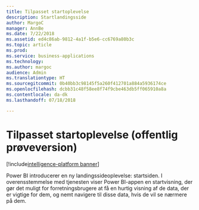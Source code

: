 ```yaml
---
title: Tilpasset startoplevelse
description: Startlandingsside
author: MargoC
manager: AnnBe
ms.date: 7/22/2018
ms.assetid: ed4c86ab-9812-4a1f-b5e6-cc6769a80b3c
ms.topic: article
ms.prod: 
ms.service: business-applications
ms.technology: 
ms.author: margoc
audience: Admin
ms.translationtype: HT
ms.sourcegitcommit: 0b40bb3c98145f5a260f412701a884a5936174ce
ms.openlocfilehash: dcbb31c48f58ee8f74f9cbe463db5ff065910a8a
ms.contentlocale: da-dk
ms.lasthandoff: 07/18/2018

---
```

# <a name="personalized-home-experience-public-preview"></a>Tilpasset startoplevelse (offentlig prøveversion)

[!include[intelligence-platform banner](../../includes/intelligence-platform.md)]




Power BI introducerer en ny landingssideoplevelse: startsiden. I overensstemmelse med tjenesten viser Power BI-appen en startvisning, der gør det muligt for forretningsbrugere at få en hurtig visning af de data, der er vigtige for dem, og nemt navigere til disse data, hvis de vil se nærmere på dem.

